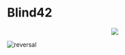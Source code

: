 # Blind42
<div align=center><img src="https://capsule-render.vercel.app/api?type=slice&color=gradient"></div>

![reversal](https://capsule-render.vercel.app/api?type=slice&color=gradient&text=%20개발바닥%20&desc=Web%20Development%20Team&fontSize=32&height=150&fontAlign=80&fontAlignY=30&rotate=12&animation=fadeIn)
